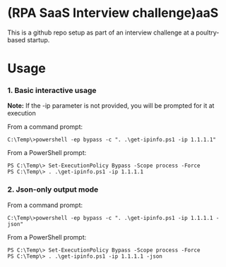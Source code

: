# (RPA SaaS Interview challenge)aaS
This is a github repo setup as part of an interview challenge at a poultry-based startup.

# Usage
### 1. Basic interactive usage
__Note:__ If the -ip parameter is not provided, you will be prompted for it at execution

From a command prompt:
```
C:\Temp\>powershell -ep bypass -c ". .\get-ipinfo.ps1 -ip 1.1.1.1"
```

From a PowerShell prompt:
```
PS C:\Temp\> Set-ExecutionPolicy Bypass -Scope process -Force
PS C:\Temp\> . .\get-ipinfo.ps1 -ip 1.1.1.1
```

### 2. Json-only output mode

From a command prompt:
```
C:\Temp\>powershell -ep bypass -c ". .\get-ipinfo.ps1 -ip 1.1.1.1 -json"
```

From a PowerShell prompt:
```
PS C:\Temp\> Set-ExecutionPolicy Bypass -Scope process -Force
PS C:\Temp\> . .\get-ipinfo.ps1 -ip 1.1.1.1 -json
```
